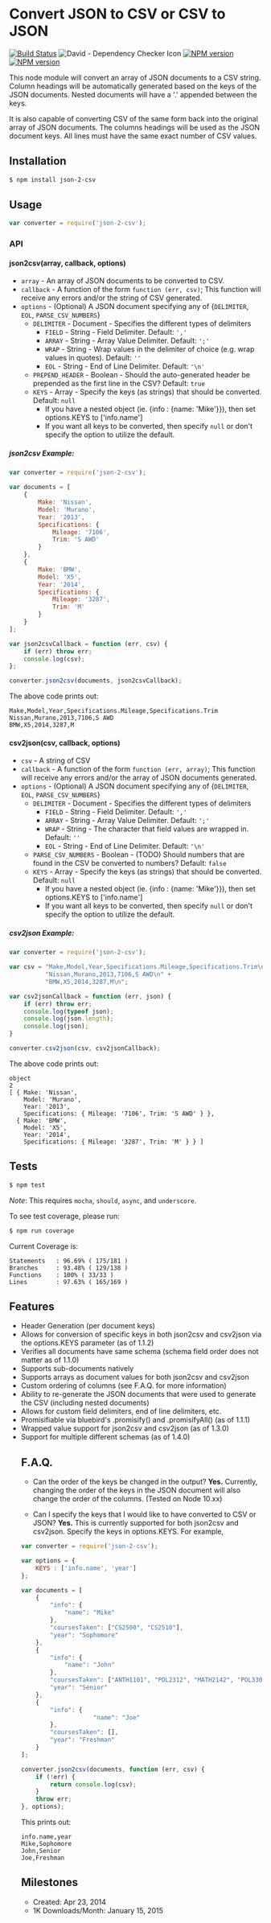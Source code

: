 # Convert JSON to CSV or CSV to JSON

[![Build Status](https://travis-ci.org/mrodrig/json-2-csv.svg?branch=master)](https://travis-ci.org/mrodrig/json-2-csv)
![David - Dependency Checker Icon](https://david-dm.org/mrodrig/json-2-csv.png "json-2-csv Dependency Status")
[![NPM version](http://img.shields.io/npm/dm/json-2-csv.svg)](https://www.npmjs.org/package/json-2-csv)
[![NPM version](https://img.shields.io/npm/v/json-2-csv.svg)](https://www.npmjs.org/package/json-2-csv)

This node module will convert an array of JSON documents to a CSV string.
Column headings will be automatically generated based on the keys of the JSON documents. Nested documents will have a '.' appended between the keys.

It is also capable of converting CSV of the same form back into the original array of JSON documents.
The columns headings will be used as the JSON document keys.  All lines must have the same exact number of CSV values.

## Installation

```bash
$ npm install json-2-csv
```

## Usage

```javascript
var converter = require('json-2-csv');
```

### API

#### json2csv(array, callback, options)

* `array` - An array of JSON documents to be converted to CSV.
* `callback` - A function of the form `function (err, csv)`; This function will receive any errors and/or the string of CSV generated.
* `options` - (Optional) A JSON document specifying any of {`DELIMITER`, `EOL`, `PARSE_CSV_NUMBERS`}
  * `DELIMITER` - Document - Specifies the different types of delimiters
    * `FIELD` - String - Field Delimiter. Default: `','`
    * `ARRAY` - String - Array Value Delimiter. Default: `';'`
    * `WRAP` - String - Wrap values in the delimiter of choice (e.g. wrap values in quotes). Default: `''`
    * `EOL` - String - End of Line Delimiter. Default: `'\n'`
  * `PREPEND_HEADER` - Boolean - Should the auto-generated header be prepended as the first line in the CSV? Default: `true`
  * `KEYS` - Array - Specify the keys (as strings) that should be converted. Default: `null`
    * If you have a nested object (ie. {info : {name: 'Mike'}}), then set options.KEYS to ['info.name']
    * If you want all keys to be converted, then specify ```null``` or don't specify the option to utilize the default.

##### json2csv Example:

```javascript
var converter = require('json-2-csv');

var documents = [
    {
        Make: 'Nissan',
        Model: 'Murano',
        Year: '2013',
        Specifications: {
            Mileage: '7106',
            Trim: 'S AWD'
        }
    },
    {
        Make: 'BMW',
        Model: 'X5',
        Year: '2014',
        Specifications: {
            Mileage: '3287',
            Trim: 'M'
        }
    }
];

var json2csvCallback = function (err, csv) {
    if (err) throw err;
    console.log(csv);
};

converter.json2csv(documents, json2csvCallback);
```

The above code prints out:

```csv
Make,Model,Year,Specifications.Mileage,Specifications.Trim
Nissan,Murano,2013,7106,S AWD
BMW,X5,2014,3287,M
```

#### csv2json(csv, callback, options)

* `csv` - A string of CSV
* `callback` - A function of the form `function (err, array)`; This function will receive any errors and/or the array of JSON documents generated.
* `options` - (Optional) A JSON document specifying any of {`DELIMITER`, `EOL`, `PARSE_CSV_NUMBERS`}
  * `DELIMITER` - Document - Specifies the different types of delimiters
    * `FIELD` - String - Field Delimiter. Default: `','`
    * `ARRAY` - String - Array Value Delimiter. Default: `';'`
    * `WRAP` - String - The character that field values are wrapped in. Default: `''`
    * `EOL` - String - End of Line Delimiter. Default: `'\n'`
  * `PARSE_CSV_NUMBERS` - Boolean - (TODO) Should numbers that are found in the CSV be converted to numbers? Default: `false`
  * `KEYS` - Array - Specify the keys (as strings) that should be converted. Default: `null`
    * If you have a nested object (ie. {info : {name: 'Mike'}}), then set options.KEYS to ['info.name']
    * If you want all keys to be converted, then specify `null` or don't specify the option to utilize the default.

##### csv2json Example:

```javascript
var converter = require('json-2-csv');

var csv = "Make,Model,Year,Specifications.Mileage,Specifications.Trim\n" +
          "Nissan,Murano,2013,7106,S AWD\n" +
          "BMW,X5,2014,3287,M\n";

var csv2jsonCallback = function (err, json) {
    if (err) throw err;
    console.log(typeof json);
    console.log(json.length);
    console.log(json);
}

converter.csv2json(csv, csv2jsonCallback);
```

The above code prints out:

```text
object
2
[ { Make: 'Nissan',
    Model: 'Murano',
    Year: '2013',
    Specifications: { Mileage: '7106', Trim: 'S AWD' } },
  { Make: 'BMW',
    Model: 'X5',
    Year: '2014',
    Specifications: { Mileage: '3287', Trim: 'M' } } ]
```

## Tests

```bash
$ npm test
```

_Note_: This requires `mocha`, `should`, `async`, and `underscore`.

To see test coverage, please run:
```bash
$ npm run coverage
```

Current Coverage is:
```
Statements   : 96.69% ( 175/181 )
Branches     : 93.48% ( 129/138 )
Functions    : 100% ( 33/33 )
Lines        : 97.63% ( 165/169 )
```

## Features

- Header Generation (per document keys)
- Allows for conversion of specific keys in both json2csv and csv2json via the options.KEYS parameter (as of 1.1.2)
- Verifies all documents have same schema (schema field order does not matter as of 1.1.0)
- Supports sub-documents natively
- Supports arrays as document values for both json2csv and csv2json
- Custom ordering of columns (see F.A.Q. for more information)
- Ability to re-generate the JSON documents that were used to generate the CSV (including nested documents)
- Allows for custom field delimiters, end of line delimiters, etc.
- Promisifiable via bluebird's .promisify(<function>) and .promisifyAll(<object>) (as of 1.1.1)
- Wrapped value support for json2csv and csv2json (as of 1.3.0)
- Support for multiple different schemas (as of 1.4.0)

## F.A.Q.

- Can the order of the keys be changed in the output?
__Yes.__ Currently, changing the order of the keys in the JSON document will also change the order of the columns. (Tested on Node 10.xx)

- Can I specify the keys that I would like to have converted to CSV or JSON?
__Yes.__ This is currently supported for both json2csv and csv2json.  Specify the keys in options.KEYS. For example,

```javascript
var converter = require('json-2-csv');

var options = {
    KEYS : ['info.name', 'year']
};

var documents = [
    {
        "info": {
            "name": "Mike"
        },
        "coursesTaken": ["CS2500", "CS2510"],
        "year": "Sophomore"
    },
    {
        "info": {
            "name": "John"
        },
        "coursesTaken": ["ANTH1101", "POL2312", "MATH2142", "POL3305", "LAW2100"],
        "year": "Senior"
    },
    {
        "info": {
                    "name": "Joe"
        },
        "coursesTaken": [],
        "year": "Freshman"
    }
];

converter.json2csv(documents, function (err, csv) {
    if (!err) {
        return console.log(csv);
    }
    throw err;
}, options);
```

This prints out:

```csv
info.name,year
Mike,Sophomore
John,Senior
Joe,Freshman

```

## Milestones
 - Created: Apr 23, 2014
 - 1K Downloads/Month: January 15, 2015
